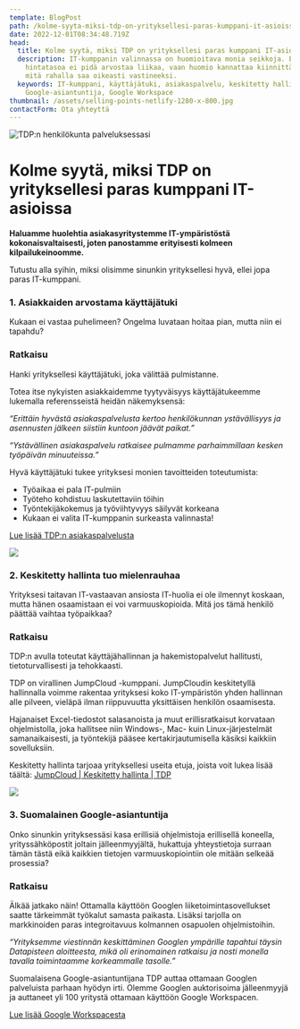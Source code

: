 ```yaml
---
template: BlogPost
path: /kolme-syyta-miksi-tdp-on-yrityksellesi-paras-kumppani-it-asioissa/
date: 2022-12-01T08:34:48.719Z
head:
  title: Kolme syytä, miksi TDP on yrityksellesi paras kumppani IT-asioissa
  description: IT-kumppanin valinnassa on huomioitava monia seikkoja. Edullista
    hintatasoa ei pidä arvostaa liikaa, vaan huomio kannattaa kiinnittää siihen,
    mitä rahalla saa oikeasti vastineeksi.
  keywords: IT-kumppani, käyttäjätuki, asiakaspalvelu, keskitetty hallinta,
    Google-asiantuntija, Google Workspace
thumbnail: /assets/selling-points-netlify-1280-x-800.jpg
contactForm: Ota yhteyttä
---
```

![TDP:n henkilökunta palveluksessasi](/assets/selling-points-netlify-1280-x-800.jpg)

# Kolme syytä, miksi TDP on yrityksellesi paras kumppani IT-asioissa

**H﻿aluamme huolehtia asiakasyritystemme IT-ympäristöstä kokonaisvaltaisesti, joten panostamme erityisesti kolmeen kilpailukeinoomme.**

Tutustu alla syihin, miksi olisimme sinunkin yrityksellesi hyvä, ellei jopa paras IT-kumppani. 

### **1. Asiakkaiden arvostama käyttäjätuki**

K﻿ukaan ei vastaa puhelimeen? Ongelma luvataan hoitaa pian, mutta niin ei tapahdu? 

### Ratkaisu

Hanki yrityksellesi käyttäjätuki, joka välittää pulmistanne.

Totea itse nykyisten asiakkaidemme tyytyväisyys käyttäjätukeemme lukemalla referensseistä heidän näkemyksensä: 

*“Erittäin hyvästä asiakaspalvelusta kertoo henkilökunnan ystävällisyys ja asennusten jälkeen siistiin kuntoon jäävät paikat.”*

*“Ystävällinen asiakaspalvelu ratkaisee pulmamme parhaimmillaan kesken työpäivän minuuteissa.”*

Hyvä käyttäjätuki tukee yrityksesi monien tavoitteiden toteutumista:

* Työaikaa ei pala IT-pulmiin
* Työteho kohdistuu laskutettaviin töihin
* Työntekijäkokemus ja työviihtyvyys säilyvät korkeana
* Kukaan ei valita IT-kumppanin surkeasta valinnasta!

[Lue lisää TDP:n asiakaspalvelusta](https://www.tdp.fi/referenssit)

![](/assets/image5.jpg)

### **2. Keskitetty hallinta tuo mielenrauhaa**

Yrityksesi taitavan IT-vastaavan ansiosta IT-huolia ei ole ilmennyt koskaan, mutta hänen osaamistaan ei voi varmuuskopioida. Mitä jos tämä henkilö päättää vaihtaa työpaikkaa?

### Ratkaisu

TDP:n avulla toteutat käyttäjähallinnan ja hakemistopalvelut hallitusti, tietoturvallisesti ja tehokkaasti.

TDP on virallinen JumpCloud -kumppani. JumpCloudin keskitetyllä hallinnalla voimme rakentaa yrityksesi koko IT-ympäristön yhden hallinnan alle pilveen, vieläpä ilman riippuvuutta yksittäisen henkilön osaamisesta. 

Hajanaiset Excel-tiedostot salasanoista ja muut erillisratkaisut korvataan ohjelmistolla, joka hallitsee niin Windows-, Mac- kuin Linux-järjestelmät samanaikaisesti, ja työntekijä pääsee kertakirjautumisella käsiksi kaikkiin sovelluksiin.

Keskitetty hallinta tarjoaa yrityksellesi useita etuja, joista voit lukea lisää täältä:
[JumpCloud | Keskitetty hallinta | TDP](https://www.tdp.fi/ohjelmistot/jumpcloud)

![](/assets/google-asiantuntija-tinified.jpg)

### **3. Suomalainen Google-asiantuntija**

Onko sinunkin yrityksessäsi kasa erillisiä ohjelmistoja erillisellä koneella, yrityssähköpostit joltain jälleenmyyjältä, hukattuja yhteystietoja surraan tämän tästä eikä kaikkien tietojen varmuuskopiointiin ole mitään selkeää prosessia? 

### Ratkaisu

Älkää jatkako näin! Ottamalla käyttöön Googlen liiketoimintasovellukset saatte tärkeimmät työkalut samasta paikasta. Lisäksi tarjolla on markkinoiden paras integroitavuus kolmannen osapuolen ohjelmistoihin.

*“Yrityksemme viestinnän keskittäminen Googlen ympärille tapahtui täysin Datapisteen aloitteesta, mikä oli erinomainen ratkaisu ja nosti monella tavalla toimintaamme korkeammalle tasolle.”* 

Suomalaisena Google-asiantuntijana TDP auttaa ottamaan Googlen palveluista parhaan hyödyn irti. Olemme Googlen auktorisoima jälleenmyyjä ja auttaneet yli 100 yritystä ottamaan käyttöön Google Workspacen.

[Lue lisää Google Workspacesta](https://www.tdp.fi/ohjelmistot/google-workspace)